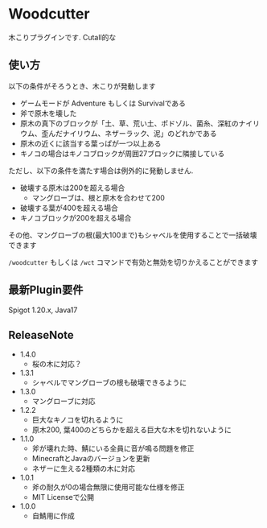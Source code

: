 # Woodcutter
木こりプラグインです. Cutall的な

## 使い方
以下の条件がそろうとき、木こりが発動します
- ゲームモードが Adventure もしくは Survivalである
- 斧で原木を壊した
- 原木の真下のブロックが「土、草、荒い土、ポドゾル、菌糸、深紅のナイリウム、歪んだナイリウム、ネザーラック、泥」のどれかである
- 原木の近くに該当する葉っぱが一つ以上ある
- キノコの場合はキノコブロックが周囲27ブロックに隣接している

ただし、以下の条件を満たす場合は例外的に発動しません.
- 破壊する原木は200を超える場合
  - マングローブは、根と原木を合わせて200
- 破壊する葉が400を超える場合
- キノコブロックが200を超える場合

その他、マングローブの根(最大100まで)もシャベルを使用することで一括破壊できます 

`/woodcutter` もしくは `/wct` コマンドで有効と無効を切りかえることができます

## 最新Plugin要件
Spigot 1.20.x, Java17

## ReleaseNote
- 1.4.0
  - 桜の木に対応？
- 1.3.1
  - シャベルでマングローブの根も破壊できるように
- 1.3.0
  - マングローブに対応
- 1.2.2
  - 巨大なキノコを切れるように
  - 原木200, 葉400のどちらかを超える巨大な木を切れないように
- 1.1.0
  - 斧が壊れた時、鯖にいる全員に音が鳴る問題を修正
  - MinecraftとJavaのバージョンを更新
  - ネザーに生える2種類の木に対応
- 1.0.1
  - 斧の耐久が0の場合無限に使用可能な仕様を修正
  - MIT Licenseで公開
- 1.0.0
  - 自鯖用に作成
